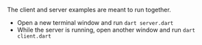 The client and server examples are meant to run together. 

- Open a new terminal window and run `dart server.dart`
- While the server is running, open another window and run `dart client.dart`